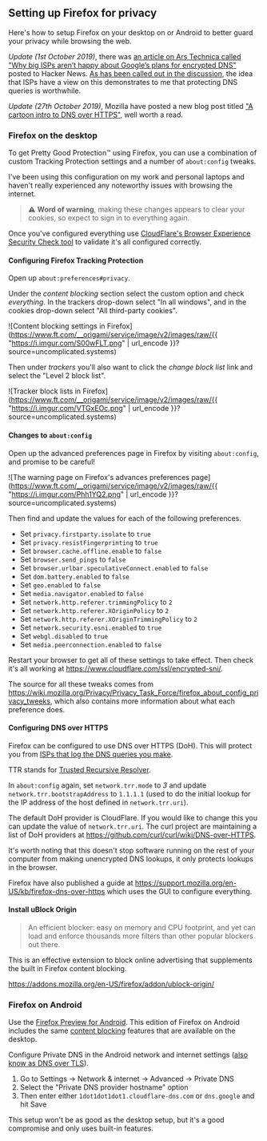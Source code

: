 ## Setting up Firefox for privacy

Here's how to setup Firefox on your desktop on or Android to better guard your privacy while browsing the web.

_Update (1st October 2019)_, there was [an article on Ars Technica called "Why big ISPs aren’t happy about Google’s plans for encrypted DNS"](https://arstechnica.com/tech-policy/2019/09/isps-worry-a-new-chrome-feature-will-stop-them-from-spying-on-you/) posted to Hacker News. [As has been called out in the discussion](https://news.ycombinator.com/item?id=21124900), the idea that ISPs have a view on this demonstrates to me that protecting DNS queries is worthwhile.

_Update (27th October 2019)_, Mozilla have posted a new blog post titled ["A cartoon intro to DNS over HTTPS"](https://hacks.mozilla.org/2018/05/a-cartoon-intro-to-dns-over-https/), well worth a read.

### Firefox on the desktop

To get Pretty Good Protection™️ using Firefox, you can use a combination of custom Tracking Protection settings and a number of `about:config` tweaks.

I've been using this configuration on my work and personal laptops and haven't really experienced any noteworthy issues with browsing the internet.

> ⚠️ **Word of warning**, making these changes appears to clear your cookies, so expect to sign in to everything again.

Once you've configured everything use [CloudFlare's Browser Experience Security Check tool](https://www.cloudflare.com/ssl/encrypted-sni/) to validate it's all configured correctly.

#### Configuring Firefox Tracking Protection

Open up `about:preferences#privacy`.

Under the _content blocking_ section select the custom option and check _everything_. In the trackers drop-down select "In all windows", and in the cookies drop-down select "All third-party cookies".

![Content blocking settings in Firefox](https://www.ft.com/__origami/service/image/v2/images/raw/{{ "https://i.imgur.com/S00wFLT.png" | url_encode }}?source=uncomplicated.systems)

Then under _trackers_ you'll also want to click the _change block list_ link and select the "Level 2 block list".

![Tracker block lists in Firefox](https://www.ft.com/__origami/service/image/v2/images/raw/{{ "https://i.imgur.com/VTGxEOc.png" | url_encode }}?source=uncomplicated.systems)

#### Changes to `about:config`

Open up the advanced preferences page in Firefox by visiting `about:config`, and promise to be careful!

![The warning page on Firefox's advances preferences page](https://www.ft.com/__origami/service/image/v2/images/raw/{{ "https://i.imgur.com/Phh1YQ2.png" | url_encode }}?source=uncomplicated.systems)

Then find and update the values for each of the following preferences.

* Set `privacy.firstparty.isolate` to `true`
* Set `privacy.resistFingerprinting` to `true`
* Set `browser.cache.offline.enable` to `false`
* Set `browser.send_pings` to `false`
* Set `browser.urlbar.speculativeConnect.enabled` to `false`
* Set `dom.battery.enabled` to `false`
* Set `geo.enabled` to `false`
* Set `media.navigator.enabled` to `false`
* Set `network.http.referer.trimmingPolicy` to `2`
* Set `network.http.referer.XOriginPolicy` to `2`
* Set `network.http.referer.XOriginTrimmingPolicy` to `2`
* Set `network.security.esni.enabled` to `true`
* Set `webgl.disabled` to `true`
* Set `media.peerconnection.enabled` to `false`

Restart your browser to get all of these settings to take effect. Then check it's all working at https://www.cloudflare.com/ssl/encrypted-sni/.

The source for all these tweaks comes from <https://wiki.mozilla.org/Privacy/Privacy_Task_Force/firefox_about_config_privacy_tweeks>, which also contains more information about what each preference does.

#### Configuring DNS over HTTPS

Firefox can be configured to use DNS over HTTPS (DoH). This will protect you from [ISPs that log the DNS queries you make](https://dnsprivacy.org/wiki/display/DP/DNS+Privacy+-+The+Problem).

TTR stands for [Trusted Recursive Resolver](https://wiki.mozilla.org/Trusted_Recursive_Resolver).

In `about:config` again, set `network.trr.mode` to _3_ and update `network.trr.bootstrapAddress` to `1.1.1.1` (used to do the initial lookup for the IP address of the host defined in `network.trr.uri`).

The default DoH provider is CloudFlare. If you would like to change this you can update the value of `network.trr.uri`. The curl project are maintaining a list of DoH providers at <https://github.com/curl/curl/wiki/DNS-over-HTTPS>.

It's worth noting that this doesn't stop software running on the rest of your computer from making unencrypted DNS lookups, it only protects lookups in the browser.

Firefox have also published a guide at <https://support.mozilla.org/en-US/kb/firefox-dns-over-https> which uses the GUI to configure everything.

#### Install uBlock Origin

> An efficient blocker: easy on memory and CPU footprint, and yet can load and enforce thousands more filters than other popular blockers out there.

This is an effective extension to block online advertising that supplements the built in Firefox content blocking.

<https://addons.mozilla.org/en-US/firefox/addon/ublock-origin/>

### Firefox on Android

Use the [Firefox Preview for Android](https://play.google.com/store/apps/details?id=org.mozilla.fenix). This edition of Firefox on Android includes the same [content blocking](https://support.mozilla.org/en-US/kb/content-blocking) features that are available on the desktop.

Configure Private DNS in the Android network and internet settings ([also know as DNS over TLS](https://en.wikipedia.org/wiki/DNS_over_TLS)).

1. Go to Settings → Network & internet → Advanced → Private DNS
2. Select the "Private DNS provider hostname" option
3. Then enter either `1dot1dot1dot1.cloudflare-dns.com` or `dns.google` and hit Save

This setup won't be as good as the desktop setup, but it's a good compromise and only uses built-in features.
